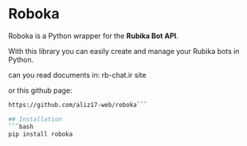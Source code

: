 # Roboka

Roboka is a Python wrapper for the **Rubika Bot API**.

With this library you can easily create and manage your Rubika bots in Python.

can you read documents in:
rb-chat.ir site 

or this github page:

```bash
https://github.com/aliz17-web/roboka```

## Installation
```bash
pip install roboka